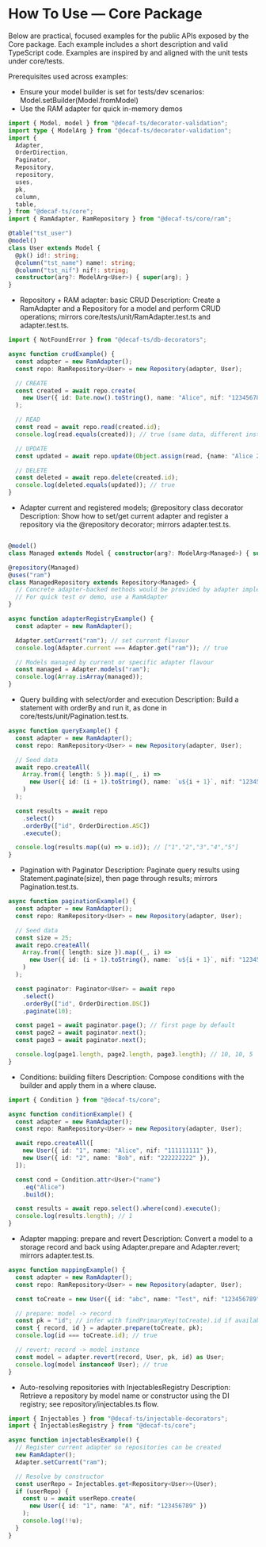# How To Use — Core Package

Below are practical, focused examples for the public APIs exposed by the Core package. Each example includes a short description and valid TypeScript code. Examples are inspired by and aligned with the unit tests under core/tests.

Prerequisites used across examples:
- Ensure your model builder is set for tests/dev scenarios: Model.setBuilder(Model.fromModel)
- Use the RAM adapter for quick in-memory demos
```typescript
import { Model, model } from "@decaf-ts/decorator-validation";
import type { ModelArg } from "@decaf-ts/decorator-validation";
import {
  Adapter,
  OrderDirection,
  Paginator,
  Repository,
  repository,
  uses,
  pk,
  column,
  table,
} from "@decaf-ts/core";
import { RamAdapter, RamRepository } from "@decaf-ts/core/ram";

@table("tst_user")
@model()
class User extends Model {
  @pk() id!: string;
  @column("tst_name") name!: string;
  @column("tst_nif") nif!: string;
  constructor(arg?: ModelArg<User>) { super(arg); }
}
```


- Repository + RAM adapter: basic CRUD
Description: Create a RamAdapter and a Repository for a model and perform CRUD operations; mirrors core/tests/unit/RamAdapter.test.ts and adapter.test.ts.
```typescript
import { NotFoundError } from "@decaf-ts/db-decorators";

async function crudExample() {
  const adapter = new RamAdapter();
  const repo: RamRepository<User> = new Repository(adapter, User);

  // CREATE
  const created = await repo.create(
    new User({ id: Date.now().toString(), name: "Alice", nif: "123456789" })
  );

  // READ
  const read = await repo.read(created.id);
  console.log(read.equals(created)); // true (same data, different instance)

  // UPDATE
  const updated = await repo.update(Object.assign(read, {name: "Alice 2" }));

  // DELETE
  const deleted = await repo.delete(created.id);
  console.log(deleted.equals(updated)); // true
}
```


- Adapter current and registered models; @repository class decorator
Description: Show how to set/get current adapter and register a repository via the @repository decorator; mirrors adapter.test.ts.
```typescript

@model()
class Managed extends Model { constructor(arg?: ModelArg<Managed>) { super(arg); } }

@repository(Managed)
@uses("ram")
class ManagedRepository extends Repository<Managed> {
  // Concrete adapter-backed methods would be provided by adapter implementation
  // For quick test or demo, use a RamAdapter
}

async function adapterRegistryExample() {
  const adapter = new RamAdapter();

  Adapter.setCurrent("ram"); // set current flavour
  console.log(Adapter.current === Adapter.get("ram")); // true

  // Models managed by current or specific adapter flavour
  const managed = Adapter.models("ram");
  console.log(Array.isArray(managed));
}
```

- Query building with select/order and execution
Description: Build a statement with orderBy and run it, as done in core/tests/unit/Pagination.test.ts.

```typescript
async function queryExample() {
  const adapter = new RamAdapter();
  const repo: RamRepository<User> = new Repository(adapter, User);

  // Seed data
  await repo.createAll(
    Array.from({ length: 5 }).map((_, i) =>
      new User({ id: (i + 1).toString(), name: `u${i + 1}`, nif: "123456789" })
    )
  );

  const results = await repo
    .select()
    .orderBy(["id", OrderDirection.ASC])
    .execute();

  console.log(results.map((u) => u.id)); // ["1","2","3","4","5"]
}
```

- Pagination with Paginator
Description: Paginate query results using Statement.paginate(size), then page through results; mirrors Pagination.test.ts.

```typescript
async function paginationExample() {
  const adapter = new RamAdapter();
  const repo: RamRepository<User> = new Repository(adapter, User);

  // Seed data
  const size = 25;
  await repo.createAll(
    Array.from({ length: size }).map((_, i) =>
      new User({ id: (i + 1).toString(), name: `u${i + 1}`, nif: "123456789" })
    )
  );

  const paginator: Paginator<User> = await repo
    .select()
    .orderBy(["id", OrderDirection.DSC])
    .paginate(10);

  const page1 = await paginator.page(); // first page by default
  const page2 = await paginator.next();
  const page3 = await paginator.next();

  console.log(page1.length, page2.length, page3.length); // 10, 10, 5
}
```


- Conditions: building filters
Description: Compose conditions with the builder and apply them in a where clause.
```typescript
import { Condition } from "@decaf-ts/core";

async function conditionExample() {
  const adapter = new RamAdapter();
  const repo: RamRepository<User> = new Repository(adapter, User);

  await repo.createAll([
    new User({ id: "1", name: "Alice", nif: "111111111" }),
    new User({ id: "2", name: "Bob", nif: "222222222" }),
  ]);

  const cond = Condition.attr<User>("name")
    .eq("Alice")
    .build();

  const results = await repo.select().where(cond).execute();
  console.log(results.length); // 1
}
```


- Adapter mapping: prepare and revert
Description: Convert a model to a storage record and back using Adapter.prepare and Adapter.revert; mirrors adapter.test.ts.
```typescript
async function mappingExample() {
  const adapter = new RamAdapter();
  const repo: RamRepository<User> = new Repository(adapter, User);

  const toCreate = new User({ id: "abc", name: "Test", nif: "123456789" });

  // prepare: model -> record
  const pk = "id"; // infer with findPrimaryKey(toCreate).id if available
  const { record, id } = adapter.prepare(toCreate, pk);
  console.log(id === toCreate.id); // true

  // revert: record -> model instance
  const model = adapter.revert(record, User, pk, id) as User;
  console.log(model instanceof User); // true
}
```


- Auto-resolving repositories with InjectablesRegistry
Description: Retrieve a repository by model name or constructor using the DI registry; see repository/injectables.ts flow.
```typescript
import { Injectables } from "@decaf-ts/injectable-decorators";
import { InjectablesRegistry } from "@decaf-ts/core";

async function injectablesExample() {
  // Register current adapter so repositories can be created
  new RamAdapter();
  Adapter.setCurrent("ram");

  // Resolve by constructor
  const userRepo = Injectables.get<Repository<User>>(User);
  if (userRepo) {
    const u = await userRepo.create(
      new User({ id: "1", name: "A", nif: "123456789" })
    );
    console.log(!!u);
  }
}
```
